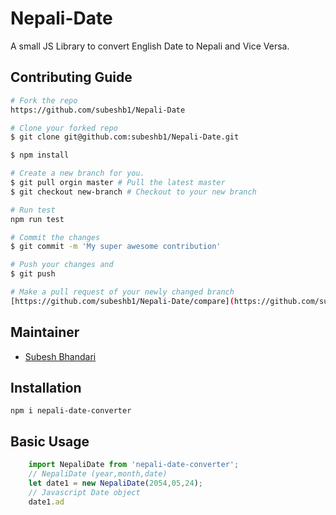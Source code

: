 # Nepali-Date

A small JS Library to convert English Date to Nepali and Vice Versa.

## Contributing Guide

``` bash
# Fork the repo
https://github.com/subeshb1/Nepali-Date

# Clone your forked repo
$ git clone git@github.com:subeshb1/Nepali-Date.git

$ npm install

# Create a new branch for you.
$ git pull orgin master # Pull the latest master
$ git checkout new-branch # Checkout to your new branch

# Run test
npm run test

# Commit the changes
$ git commit -m 'My super awesome contribution'

# Push your changes and
$ git push

# Make a pull request of your newly changed branch
[https://github.com/subeshb1/Nepali-Date/compare](https://github.com/subeshb1/Nepali-Date/compare)

```


## Maintainer

* [Subesh Bhandari](https://twitter.com/subesh1)

## Installation
```
npm i nepali-date-converter
```

## Basic Usage

```js
    import NepaliDate from 'nepali-date-converter';
    // NepaliDate (year,month,date)
    let date1 = new NepaliDate(2054,05,24);
    // Javascript Date object
    date1.ad
```
